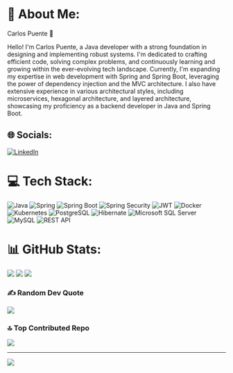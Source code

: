 # 💫 About Me:
Carlos Puente 👋

Hello! I'm Carlos Puente, a Java developer with a strong foundation in designing and implementing robust systems. I'm dedicated to crafting efficient code, solving complex problems, and continuously learning and growing within the ever-evolving tech landscape. Currently, I'm expanding my expertise in web development with Spring and Spring Boot, leveraging the power of dependency injection and the MVC architecture. I also have extensive experience in various architectural styles, including microservices, hexagonal architecture, and layered architecture, showcasing my proficiency as a backend developer in Java and Spring Boot.

## 🌐 Socials:
[![LinkedIn](https://img.shields.io/badge/LinkedIn-%230077B5.svg?logo=linkedin&logoColor=white)](https://linkedin.com/in/www.linkedin.com/in/carlospuente23)

# 💻 Tech Stack:
![Java](https://img.shields.io/badge/java-%23ED8B00.svg?style=for-the-badge&logo=openjdk&logoColor=white)
![Spring](https://img.shields.io/badge/spring-%236DB33F.svg?style=for-the-badge&logo=spring&logoColor=white)
![Spring Boot](https://img.shields.io/badge/spring_boot-%236DB33F.svg?style=for-the-badge&logo=spring-boot&logoColor=white)
![Spring Security](https://img.shields.io/badge/spring_security-%236DB33F.svg?style=for-the-badge&logo=spring&logoColor=white)
![JWT](https://img.shields.io/badge/JWT-black?style=for-the-badge&logo=JSON%20web%20tokens)
![Docker](https://img.shields.io/badge/docker-%230db7ed.svg?style=for-the-badge&logo=docker&logoColor=white)
![Kubernetes](https://img.shields.io/badge/kubernetes-%23326ce5.svg?style=for-the-badge&logo=kubernetes&logoColor=white)
![PostgreSQL](https://img.shields.io/badge/postgresql-%23316192.svg?style=for-the-badge&logo=postgresql&logoColor=white)
![Hibernate](https://img.shields.io/badge/Hibernate-59666C?style=for-the-badge&logo=Hibernate&logoColor=white)
![Microsoft SQL Server](https://img.shields.io/badge/Microsoft%20SQL%20Server-CC2927?style=for-the-badge&logo=microsoft%20sql%20server&logoColor=white)
![MySQL](https://img.shields.io/badge/mysql-4479A1.svg?style=for-the-badge&logo=mysql&logoColor=white)
![REST API](https://img.shields.io/badge/REST_API-005571?style=for-the-badge&logo=restful-api)

# 📊 GitHub Stats:
![](https://github-readme-stats.vercel.app/api?username=CarlosPuent&theme=dark&hide_border=false&include_all_commits=true&count_private=true)
![](https://github-readme-streak-stats.herokuapp.com/?user=CarlosPuent&theme=dark&hide_border=false)
![](https://github-readme-stats.vercel.app/api/top-langs/?username=CarlosPuent&theme=dark&hide_border=false&layout=compact)

### ✍️ Random Dev Quote
![](https://quotes-github-readme.vercel.app/api?type=horizontal&theme=dark)

### 🔝 Top Contributed Repo
![](https://github-contributor-stats.vercel.app/api?username=CarlosPuent&limit=5&theme=dark&combine_all_yearly_contributions=true)

---
[![](https://visitcount.itsvg.in/api?id=CarlosPuent&icon=0&color=0)](https://visitcount.itsvg.in)

<!-- Proudly created with GPRM ( https://gprm.itsvg.in ) -->




